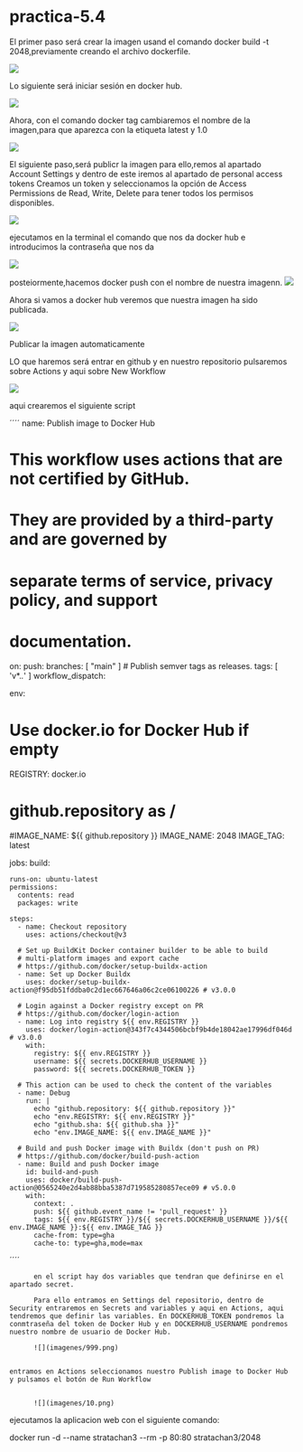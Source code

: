 # practica-5.4

El primer paso será crear la imagen usand el comando docker build -t 2048,previamente creando el archivo dockerfile.

![](imagenes/111.png)

Lo siguiente será iniciar sesión en docker hub.

![](imagenes/222.png)

Ahora, con el comando docker tag cambiaremos el nombre de la imagen,para que aparezca con la etiqueta latest y 1.0

![](imagenes/333.png)

El siguiente paso,será publicr la imagen para ello,remos al apartado Account Settings y dentro de este iremos al apartado de personal access tokens Creamos un token y seleccionamos la opción de Access Permissions de Read, Write, Delete para tener todos los permisos disponibles.

![](imagenes/444.png)


ejecutamos en la terminal el comando que nos da docker hub e introducimos la contraseña que nos da

![](imagenes/555.png)

posteiormente,hacemos docker push con el nombre de nuestra imagenn.
![](imagenes/666.png)

Ahora si vamos a docker hub veremos que nuestra imagen ha sido publicada.

![](imagenes/777.png)


Publicar la imagen automaticamente


LO que haremos será entrar en github y en nuestro repositorio pulsaremos sobre Actions y aqui sobre New Workflow

![](imagenes/888.png)

aqui crearemos el siguiente script

´´´´
name: Publish image to Docker Hub

# This workflow uses actions that are not certified by GitHub.
# They are provided by a third-party and are governed by
# separate terms of service, privacy policy, and support
# documentation.

on:
  push:
    branches: [ "main" ]
    # Publish semver tags as releases.
    tags: [ 'v*.*.*' ]
  workflow_dispatch:

env:
  # Use docker.io for Docker Hub if empty
  REGISTRY: docker.io
  # github.repository as <account>/<repo>
  #IMAGE_NAME: ${{ github.repository }}
  IMAGE_NAME: 2048
  IMAGE_TAG: latest

jobs:
  build:

    runs-on: ubuntu-latest
    permissions:
      contents: read
      packages: write

    steps:
      - name: Checkout repository
        uses: actions/checkout@v3

      # Set up BuildKit Docker container builder to be able to build
      # multi-platform images and export cache
      # https://github.com/docker/setup-buildx-action
      - name: Set up Docker Buildx
        uses: docker/setup-buildx-action@f95db51fddba0c2d1ec667646a06c2ce06100226 # v3.0.0

      # Login against a Docker registry except on PR
      # https://github.com/docker/login-action
      - name: Log into registry ${{ env.REGISTRY }}
        uses: docker/login-action@343f7c4344506bcbf9b4de18042ae17996df046d # v3.0.0
        with:
          registry: ${{ env.REGISTRY }}
          username: ${{ secrets.DOCKERHUB_USERNAME }}
          password: ${{ secrets.DOCKERHUB_TOKEN }}

      # This action can be used to check the content of the variables
      - name: Debug
        run: |
          echo "github.repository: ${{ github.repository }}"
          echo "env.REGISTRY: ${{ env.REGISTRY }}"
          echo "github.sha: ${{ github.sha }}"
          echo "env.IMAGE_NAME: ${{ env.IMAGE_NAME }}"

      # Build and push Docker image with Buildx (don't push on PR)
      # https://github.com/docker/build-push-action
      - name: Build and push Docker image
        id: build-and-push
        uses: docker/build-push-action@0565240e2d4ab88bba5387d719585280857ece09 # v5.0.0
        with:
          context: .
          push: ${{ github.event_name != 'pull_request' }}
          tags: ${{ env.REGISTRY }}/${{ secrets.DOCKERHUB_USERNAME }}/${{ env.IMAGE_NAME }}:${{ env.IMAGE_TAG }}
          cache-from: type=gha
          cache-to: type=gha,mode=max          
  ´´´´

          en el script hay dos variables que tendran que definirse en el apartado secret.

          Para ello entramos en Settings del repositorio, dentro de Security entraremos en Secrets and variables y aqui en Actions, aqui tendremos que definir las variables. En DOCKERHUB_TOKEN pondremos la conmtraseña del token de Docker Hub y en DOCKERHUB_USERNAME pondremos nuestro nombre de usuario de Docker Hub.

          ![](imagenes/999.png)


    entramos en Actions seleccionamos nuestro Publish image to Docker Hub y pulsamos el botón de Run Workflow

    
          ![](imagenes/10.png)
ejecutamos la aplicacion web con el siguiente comando:

 docker run -d --name stratachan3 --rm -p 80:80 stratachan3/2048
